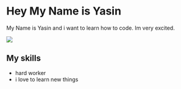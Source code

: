 # Hey My Name is Yasin
My Name is Yasin and i want to learn how to code. Im very excited.

![](https://github.com/Xx-Ashutosh-xX/Xx-Ashutosh-xX/blob/master/assets/208593.gif)

## My skills
- hard worker
- i love to learn new things

